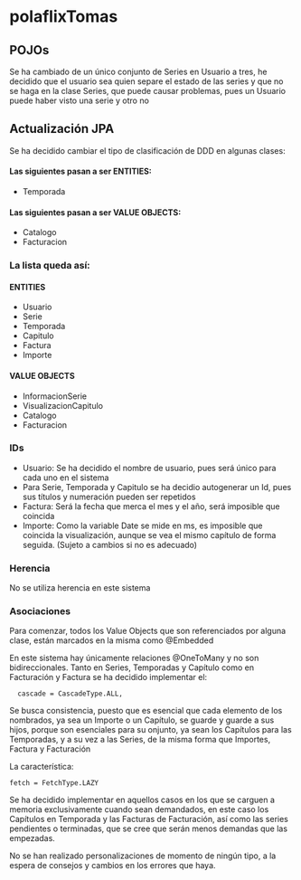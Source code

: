 # polaflixTomas

## POJOs
  Se ha cambiado de un único conjunto de Series en Usuario a tres, he decidido que el usuario sea quien separe el estado de las series y que no se haga en la clase Series, que puede causar problemas, pues un Usuario puede haber visto una serie y otro no
## Actualización JPA
  Se ha decidido cambiar el tipo de clasificación de DDD en algunas clases:

#### Las siguientes pasan a ser ENTITIES:
 - Temporada

#### Las siguientes pasan a ser VALUE OBJECTS:
 - Catalogo
 - Facturacion

### La lista queda así:
 #### ENTITIES
  - Usuario
  - Serie
  - Temporada
  - Capitulo
  - Factura
  - Importe  
 #### VALUE OBJECTS
  - InformacionSerie
  - VisualizacionCapitulo
  - Catalogo
  - Facturacion 

### IDs
  - Usuario: Se ha decidido el nombre de usuario, pues será único para cada uno en el sistema
  - Para Serie, Temporada y Capitulo se ha decidio autogenerar un Id, pues sus títulos y numeración pueden ser repetidos
  - Factura: Será la fecha que merca el mes y el año, será imposible que coincida
  - Importe: Como la variable Date se mide en ms, es imposible que coincida la visualización, aunque se vea el mismo capítulo de forma seguida. (Sujeto a cambios si no es adecuado)

### Herencia
  No se utiliza herencia en este sistema

### Asociaciones
  Para comenzar, todos los Value Objects que son referenciados por alguna clase, están marcados en la misma como @Embedded

  En este sistema hay únicamente relaciones @OneToMany y no son bidireccionales.
  Tanto en Series, Temporadas y Capítulo como en Facturación y Factura se ha decidido implementar el:
  ```
    cascade = CascadeType.ALL, 
  ```
  Se busca consistencia, puesto que es esencial que cada elemento de los nombrados, ya sea un Importe o un Capítulo, se guarde y guarde a sus hijos, porque son esenciales para su onjunto, ya sean los Capítulos para las Temporadas, y a su vez a las Series, de la misma forma que Importes, Factura y Facturación

  La característica:
  ```
  fetch = FetchType.LAZY
  ```
  Se ha decidido implementar en aquellos casos en los que se carguen a memoria exclusivamente cuando sean demandados, en este caso los Capítulos en Temporada y las Facturas de Facturación, así como las series pendientes o terminadas, que se cree que serán menos demandas que las empezadas.

  No se han realizado personalizaciones de momento de ningún tipo, a la espera de consejos y cambios en los errores que haya.
 